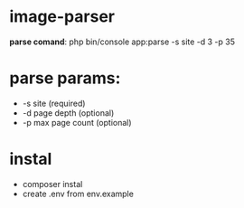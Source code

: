 # image-parser
**parse comand**:
php bin/console app:parse  -s site -d 3 -p 35
# parse params:
*  -s site (required)
*  -d page depth (optional)
*  -p max page count (optional) 

# instal
* composer instal
* create .env from env.example


